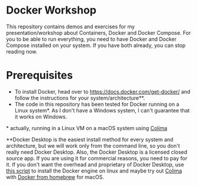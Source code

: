 # Docker Workshop

This repository contains demos and exercises for my presentation/workshop about Containers, Docker and Docker Compose.
For you to be able to run everything, you need to have Docker and Docker Compose installed on your system. If you have
both already, you can stop reading now.

# Prerequisites

- To install Docker, head over to https://docs.docker.com/get-docker/ and follow the instructions for your
  system/architecture**.
- The code in this repository has been tested for Docker running on a Linux
  system*. As I don't have a Windows system, I can't guarantee that it works on Windows.

&ast; actually, running in a Linux VM on a macOS system using [Colima](https://github.com/abiosoft/colima)

&ast;&ast;Docker Desktop is the easiest install method for every system and architecture, but we will work
only from the command line, so you
don't really need Docker Desktop. Also, the Docker Desktop is a licensed closed source app. If you are using it for
commercial reasons, you need to pay for it.
If you don't want the overhead and proprietary of Docker Desktop,
use [this script](https://get.docker.com/) to install the Docker engine on linux and maybe try
out [Colima]('https://github.com/abiosoft/colima)
with [Docker from homebrew](https://github.com/abiosoft/colima?tab=readme-ov-file#docker) for macOS.